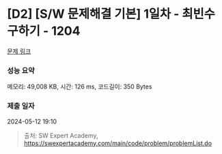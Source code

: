# [D2] [S/W 문제해결 기본] 1일차 - 최빈수 구하기 - 1204 

[문제 링크](https://swexpertacademy.com/main/code/problem/problemDetail.do?contestProbId=AV13zo1KAAACFAYh) 

### 성능 요약

메모리: 49,008 KB, 시간: 126 ms, 코드길이: 350 Bytes

### 제출 일자

2024-05-12 19:10



> 출처: SW Expert Academy, https://swexpertacademy.com/main/code/problem/problemList.do